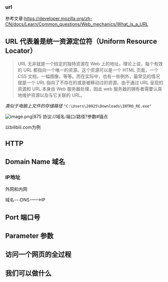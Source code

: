 
### url 

参考文章:https://developer.mozilla.org/zh-CN/docs/Learn/Common_questions/Web_mechanics/What_is_a_URL

URL 代表着是统一资源定位符（Uniform Resource Locator）
- 

> URL 无非就是一个给定的独特资源在 Web 上的地址。理论上说，每个有效的 URL 都指向一个唯一的资源。这个资源可以是一个 HTML 页面，一个 CSS 文档，一幅图像，等等。而在实际中，也有一些例外，最常见的情况就是一个 URL 指向了不存在的或是被移动过的资源。由于通过 URL 呈现的资源和 URL 本身由 Web 服务器处理，因此 web 服务器的拥有者需要认真地维护资源以及与它关联的 URL。

*类似于电脑上文件的存储路径*
`"C:\Users\20925\Downloads\INTRO_RE.exe"`


![image.png|875](https://gitee.com/leiye87/typora_picture/raw/master/20230920234813.png)
协议://域名:端口/路径?参数#锚点

以bilibili.com为例






## HTTP

## Domain Name 域名
### IP地址

外网和内网

域名---DNS--->IP

## Port 端口号

## Parameter 参数


## 访问一个网页的全过程


## 我们可以做什么




